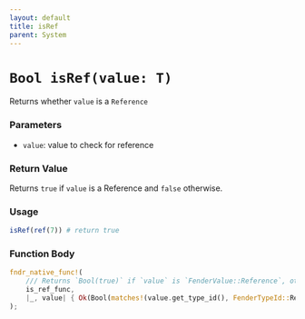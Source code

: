 ```yaml
---
layout: default
title: isRef
parent: System
---
```


# `Bool isRef(value: T)`
Returns whether `value` is a `Reference`

### Parameters 
- `value`: value to check for reference

### Return Value
Returns `true` if `value` is a Reference and `false` otherwise.

### Usage
```r
isRef(ref(7)) # return true
```

### Function Body
```rust
fndr_native_func!(
    /// Returns `Bool(true)` if `value` is `FenderValue::Reference`, otherwise return `Bool(false)`
    is_ref_func,
    |_, value| { Ok(Bool(matches!(value.get_type_id(), FenderTypeId::Reference)).into()) }
);
```
